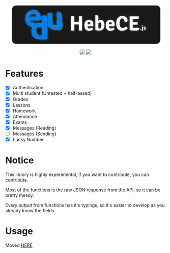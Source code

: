 <img align="center" src="/assets/hebece.png">
<div align="center">
<p>
<a href="https://www.npmjs.com/package/hebece"><img src="https://img.shields.io/npm/v/hebece.svg"></a>
<a href="https://www.npmjs.com/package/hebece"><img src="https://img.shields.io/npm/dm/hebece.svg"></a>
</p>
</div>

# Features

- [x] Authentication
- [x] Multi student (Untested + half-assed)
- [x] Grades
- [x] Lessons
- [x] Homework
- [x] Attendance
- [x] Exams
- [x] Messages (Reading)
- [ ] Messages (Sending)
- [x] Lucky Number

# Notice
This library is highly experimental, if you want to contribute, you can contribute.

Most of the functions is the raw JSON response from the API, so it can be pretty messy.

Every output from functions has it's typings, so it's easier to develop as you already know the fields.

# Usage

Moved [HERE](https://hebece.hypedevs.lol/)
